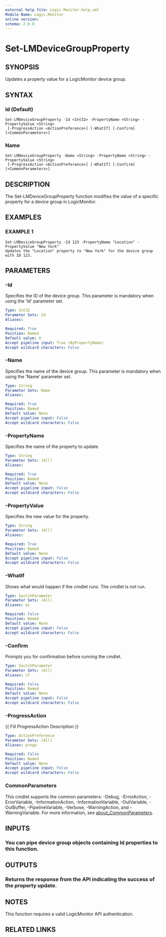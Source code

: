 ```yaml
---
external help file: Logic.Monitor-help.xml
Module Name: Logic.Monitor
online version:
schema: 2.0.0
---
```


# Set-LMDeviceGroupProperty

## SYNOPSIS
Updates a property value for a LogicMonitor device group.

## SYNTAX

### Id (Default)
```
Set-LMDeviceGroupProperty -Id <Int32> -PropertyName <String> -PropertyValue <String>
 [-ProgressAction <ActionPreference>] [-WhatIf] [-Confirm] [<CommonParameters>]
```

### Name
```
Set-LMDeviceGroupProperty -Name <String> -PropertyName <String> -PropertyValue <String>
 [-ProgressAction <ActionPreference>] [-WhatIf] [-Confirm] [<CommonParameters>]
```

## DESCRIPTION
The Set-LMDeviceGroupProperty function modifies the value of a specific property for a device group in LogicMonitor.

## EXAMPLES

### EXAMPLE 1
```
Set-LMDeviceGroupProperty -Id 123 -PropertyName "Location" -PropertyValue "New York"
Updates the "Location" property to "New York" for the device group with ID 123.
```

## PARAMETERS

### -Id
Specifies the ID of the device group.
This parameter is mandatory when using the 'Id' parameter set.

```yaml
Type: Int32
Parameter Sets: Id
Aliases:

Required: True
Position: Named
Default value: 0
Accept pipeline input: True (ByPropertyName)
Accept wildcard characters: False
```

### -Name
Specifies the name of the device group.
This parameter is mandatory when using the 'Name' parameter set.

```yaml
Type: String
Parameter Sets: Name
Aliases:

Required: True
Position: Named
Default value: None
Accept pipeline input: False
Accept wildcard characters: False
```

### -PropertyName
Specifies the name of the property to update.

```yaml
Type: String
Parameter Sets: (All)
Aliases:

Required: True
Position: Named
Default value: None
Accept pipeline input: False
Accept wildcard characters: False
```

### -PropertyValue
Specifies the new value for the property.

```yaml
Type: String
Parameter Sets: (All)
Aliases:

Required: True
Position: Named
Default value: None
Accept pipeline input: False
Accept wildcard characters: False
```

### -WhatIf
Shows what would happen if the cmdlet runs. The cmdlet is not run.

```yaml
Type: SwitchParameter
Parameter Sets: (All)
Aliases: wi

Required: False
Position: Named
Default value: None
Accept pipeline input: False
Accept wildcard characters: False
```

### -Confirm
Prompts you for confirmation before running the cmdlet.

```yaml
Type: SwitchParameter
Parameter Sets: (All)
Aliases: cf

Required: False
Position: Named
Default value: None
Accept pipeline input: False
Accept wildcard characters: False
```

### -ProgressAction
{{ Fill ProgressAction Description }}

```yaml
Type: ActionPreference
Parameter Sets: (All)
Aliases: proga

Required: False
Position: Named
Default value: None
Accept pipeline input: False
Accept wildcard characters: False
```

### CommonParameters
This cmdlet supports the common parameters: -Debug, -ErrorAction, -ErrorVariable, -InformationAction, -InformationVariable, -OutVariable, -OutBuffer, -PipelineVariable, -Verbose, -WarningAction, and -WarningVariable. For more information, see [about_CommonParameters](http://go.microsoft.com/fwlink/?LinkID=113216).

## INPUTS

### You can pipe device group objects containing Id properties to this function.
## OUTPUTS

### Returns the response from the API indicating the success of the property update.
## NOTES
This function requires a valid LogicMonitor API authentication.

## RELATED LINKS
